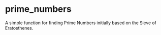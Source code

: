 # prime_numbers
A simple function for finding Prime Numbers initially based on the Sieve of Eratosthenes.
